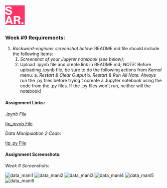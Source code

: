 # ![SAR](../img/favicon.png)

### Week #9 Requirements:

1. *Backward-engineer screenshot below:* README.md file should include the following items:
    1. *Screenshot of your Jupyter notebook (see below);*
    2. Upload .ipynb file and create link in README.md;
        *NOTE:* Before uploading .ipynb file, be sure to do the following actions from *Kernal* menu:
            a. *Restart & Clear Output*
            b. *Restart & Run All*
    *Note: Always* run the .py files before trying t ocreate a Jupyter notebook using the code from the .py files. If the .py files won't run, neither will the notebook!

#### Assignment Links:

*.ipynb File*

[tip_ipynb File](data_manipulation2.ipynb)

*Data Manipulation 2 Code*:

[tip_py File](data_mani2.py)

#### Assignment Screenshots:

*Week # Screenshots*:

![data_mani1]()
![data_mani2]()
![data_mani3]()
![data_mani4]()
![data_mani5]()
![data_mani6]()